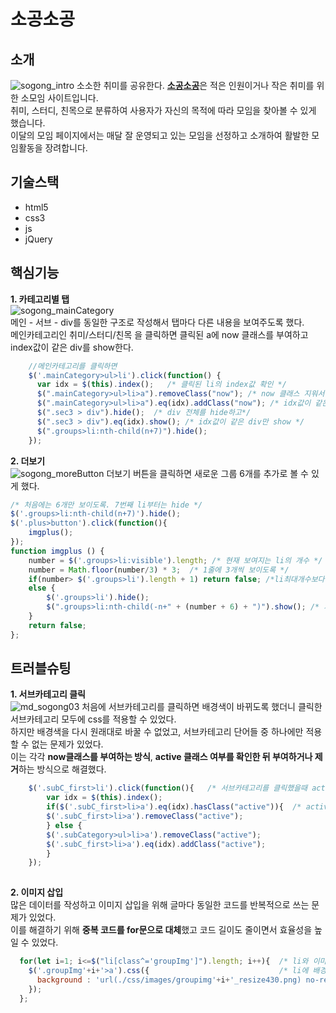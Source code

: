 # 소공소공   

## 소개
![sogong_intro](https://github.com/Yeoreum-Han/portfolio_sogong/assets/127937169/944f4182-91e9-4618-a721-ff610e291eff)
소소한 취미를 공유한다. [**소공소공**](링크)은 적은 인원이거나 작은 취미를 위한 소모임 사이트입니다.   
취미, 스터디, 친목으로 분류하여 사용자가 자신의 목적에 따라 모임을 찾아볼 수 있게 했습니다.   
이달의 모임 페이지에서는 매달 잘 운영되고 있는 모임을 선정하고 소개하여 활발한 모임활동을 장려합니다. 

## 기술스택
* html5
* css3
* js
* jQuery

## 핵심기능
**1. 카테고리별 탭**   
![sogong_mainCategory](https://github.com/Yeoreum-Han/courseFiles/assets/127937169/c306ff81-5d8f-4794-bd55-b58479f7208c)   
메인 - 서브 - div를 동일한 구조로 작성해서 탭마다 다른 내용을 보여주도록 했다.   
메인카테고리인 취미/스터디/친목 을 클릭하면 클릭된 a에 now 클래스를 부여하고 index값이 같은 div를 show한다.
```js
    //메인카테고리를 클릭하면
    $('.mainCategory>ul>li').click(function() {
      var idx = $(this).index();   /* 클릭된 li의 index값 확인 */
      $(".mainCategory>ul>li>a").removeClass("now"); /* now 클래스 지워서 초기화하고*/
      $(".mainCategory>ul>li>a").eq(idx).addClass("now"); /* idx값이 같은 a에 now 클래스 부여 */
      $(".sec3 > div").hide();  /* div 전체를 hide하고*/
      $(".sec3 > div").eq(idx).show(); /* idx값이 같은 div만 show */
      $(".groups>li:nth-child(n+7)").hide();
    });

```


**2. 더보기**   
![sogong_moreButton](https://github.com/Yeoreum-Han/courseFiles/assets/127937169/f81b84a8-7345-4b92-9892-1657ae6c3780)
더보기 버튼을 클릭하면 새로운 그룹 6개를 추가로 볼 수 있게 했다. 
```js
/* 처음에는 6개만 보이도록. 7번째 li부터는 hide */
$('.groups>li:nth-child(n+7)').hide();
$('.plus>button').click(function(){
    imgplus();
});   
function imgplus () {
    number = $('.groups>li:visible').length; /* 현재 보여지는 li의 개수 */
    number = Math.floor(number/3) * 3;  /* 1줄에 3개씩 보이도록 */
    if(number> $('.groups>li').length + 1) return false; /*li최대개수보다 많아지면 종료*/
    else {
        $('.groups>li').hide();
        $(".groups>li:nth-child(-n+" + (number + 6) + ")").show(); /* 처음부터 number+6 까지 show */
    }
    return false;
};
```


## 트러블슈팅
**1. 서브카테고리 클릭**   
![md_sogong03](https://github.com/Yeoreum-Han/courseFiles/assets/127937169/5f77af54-09a8-45cc-a7d9-4ba1f975b9cf)
처음에 서브카테고리를 클릭하면 배경색이 바뀌도록 했더니 클릭한 서브카테고리 모두에 css를 적용할 수 있었다.   
하지만 배경색을 다시 원래대로 바꿀 수 없었고, 서브카테고리 단어들 중 하나에만 적용할 수 없는 문제가 있었다.   
이는 각각 **now클래스를 부여하는 방식**, **active 클래스 여부를 확인한 뒤 부여하거나 제거**하는 방식으로 해결했다.   

```js
    $('.subC_first>li').click(function(){   /* 서브카테고리를 클릭했을때 active 클래스를 부여하거나 제거한다. */
        var idx = $(this).index();
        if($('.subC_first>li>a').eq(idx).hasClass("active")){  /* active클래스는 서브카테고리 요소들중 하나만 가질수 있다. */
        $('.subC_first>li>a').removeClass("active");
        } else {
        $('.subCategory>ul>li>a').removeClass("active");
        $('.subC_first>li>a').eq(idx).addClass("active");
        }
    });
    
```
**2. 이미지 삽입**   
많은 데이터를 작성하고 이미지 삽입을 위해 글마다 동일한 코드를 반복적으로 쓰는 문제가 있었다.   
이를 해결하기 위해 **중복 코드를 for문으로 대체**했고 코드 길이도 줄이면서 효율성을 높일 수 있었다.   

```js
  for(let i=1; i<=$("li[class^='groupImg']").length; i++){  /* li와 이미지 순서를 동일하게 맞추고 for문으로 순환 */
    $('.groupImg'+i+'>a').css({                             /* li에 배경으로 이미지 넣음 */
      background : 'url(./css/images/groupimg'+i+'_resize430.png) no-repeat center/contain'
    });
  };
```

